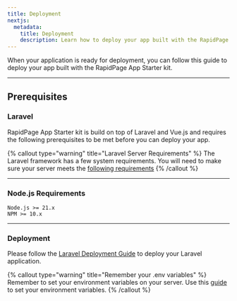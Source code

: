 ```yaml
---
title: Deployment
nextjs:
  metadata:
    title: Deployment
    description: Learn how to deploy your app built with the RapidPage App Starter kit.
---
```


When your application is ready for deployment, you can follow this guide to deploy your app built with the RapidPage App Starter kit.

---

## Prerequisites

### Laravel
RapidPage App Starter kit is build on top of Laravel and Vue.js and requires the following prerequisites to be met before you can deploy your app.

{% callout type="warning" title="Laravel Server Requirements" %}
The Laravel framework has a few system requirements. You will need to make sure your server meets the [following requirements](https://laravel.com/docs/deployment#server-requirements)
{% /callout %}

---

### Node.js Requirements
```shell
Node.js >= 21.x
NPM >= 10.x
```

---

### Deployment

Please follow the [Laravel Deployment Guide](https://laravel.com/docs/deployment) to deploy your Laravel application.

{% callout type="warning" title="Remember your .env variables" %}
Remember to set your environment variables on your server. Use this [guide](/docs/configuration) to set your environment variables.
{% /callout %}
